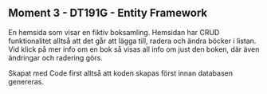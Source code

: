  ## Moment 3 - DT191G - Entity Framework
 En hemsida som visar en fiktiv boksamling. Hemsidan har CRUD funktionalitet alltså att det går att lägga till, radera och ändra böcker i listan.
 Vid klick på mer info om en bok så visas all info om just den boken, där även ändringar och radering görs.

 Skapat med Code first alltså att koden skapas först innan databasen genereras.
